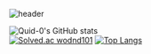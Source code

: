 ![header](https://capsule-render.vercel.app/api?type=waving&&height=200&section=header&text=LeeJaeUng🛫&fontSize=70&color=timeGradient&fontAlign=70&fontAlignY=40)

![Quid-0's GitHub stats](https://github-readme-stats.vercel.app/api?username=Quid-0&show_icons=true&bg_color=30,e96443,904e95&title_color=fff&text_color=fff&icon_color=fff)   
[![Solved.ac wodnd101](http://mazassumnida.wtf/api/v2/generate_badge?boj=wodnd101)](https://solved.ac/wodnd101)
[![Top Langs](https://github-readme-stats.vercel.app/api/top-langs/?username=Quid-0&layout=compact&title_color=000)](https://github.com/Quid-0/github-readme-stats)

